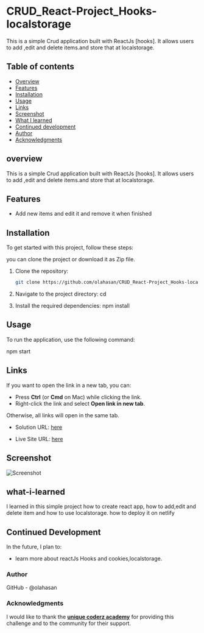 # CRUD_React-Project_Hooks-localstorage

This is a simple Crud application built with ReactJs [hooks]. It allows users to add ,edit and delete items.and store that at localstorage.

## Table of contents

- [Overview](#overview)
- [Features](#Features)
- [Installation](#Installation)
- [Usage](#Usage)
- [Links](#Links)
- [Screenshot](#Screenshot)
- [What I learned](#what-i-learned)
- [Continued development](#continued-development)
- [Author](#author)
- [Acknowledgments](#Acknowledgments)


## overview
This is a simple Crud application built with ReactJs [hooks]. It allows users to add ,edit and delete items.and store that at localstorage.

## Features
- Add new items and edit it and remove it when finished


## Installation
To get started with this project, follow these steps:

you can clone the project or download it as Zip file.
1. Clone the repository:
   ```bash
   git clone https://github.com/olahasan/CRUD_React-Project_Hooks-localstorage.git

2. Navigate to the project directory:
   cd <project-directory>

3. Install the required dependencies:
   npm install   


## Usage
To run the application, use the following command:

npm start


## Links

If you want to open the link in a new tab, you can:

- Press **Ctrl** (or **Cmd** on Mac) while clicking the link.
- Right-click the link and select **Open link in new tab**.

Otherwise, all links will open in the same tab.


- Solution URL: [here](https://github.com/olahasan/CRUD_React-Project_Hooks-localstorage)

- Live Site URL: [here](https://add-itiem-crud-hooks-localstorage.netlify.app/)

 ## Screenshot
 
![Screenshot](./public/crud.png)


## what-i-learned
I learned in this simple project how to create react app,
how to add,edit and delete item and how to use localstorage. how to deploy it on netlify

## Continued Development
In the future, I plan to:
- learn more about reactJs Hooks and cookies,localstorage.

### Author

GitHub - @olahasan

### Acknowledgments

I would like to thank the **[unique coderz academy](https://www.youtube.com/@UniqueCoderzAcademy)** for providing this challenge and to the community for their support.


